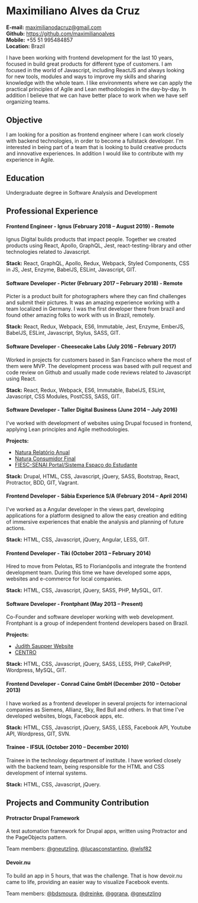 # Maximiliano Alves da Cruz
**E-mail:** maximilianodacruz@gmail.com<br />
**Github:** https://github.com/maximilianoalves<br />
**Mobile:** +55 51 995484857<br />
**Location:** Brazil<br />

I have been working with frontend development for the last 10 years, focused in build great products for different type of customers. I am focused in the world of Javascript, including ReactJS and always looking for new tools, modules and ways to improve my skills and sharing knowledge with the whole team. I like environments where we can apply the practical principles of Agile and Lean methodologies in the day-by-day. In addition I believe that we can have better place to work when we have self organizing teams. 


## Objective
I am looking for a position as frontend engineer where I can work closely with backend technologies, in order to become a fullstack developer. I'm interested in being part of a team that is looking to build creative products and innovative experiences. In addition I would like to contribute with my experience in Agile.


## Education
Undergraduate degree in Software Analysis and Development


## Professional Experience
#### Frontend Engineer - Ignus (February 2018 – August 2019) - Remote
Ignus Digital builds products that impact people. Together we created products using React, Apollo, GraphQL, Jest, react-testing-library and other technologies related to Javascript.

**Stack:** React, GraphQL, Apollo, Redux, Webpack, Styled Components, CSS in JS, Jest, Enzyme, BabelJS, ESLint, Javascript, GIT.

#### Software Developer - Picter (February 2017 – February 2018) - Remote
Picter is a product built for photographers where they can find challenges and submit their pictures. It was an amazing experience working with a team localized in Germany. I was the first developer there from brazil and found other amazing folks to work with us in Brazil, remotely. 

**Stack:** React, Redux, Webpack, ES6, Immutable, Jest, Enzyme, EmberJS, BabelJS, ESLint, Javascript, Stylus, SASS, GIT.

#### Software Developer - Cheesecake Labs (July 2016 – February 2017)
Worked in projects for customers based in San Francisco where the most of them were MVP. The development process was based with pull request and code review on Github and usually made code reviews related to Javascript using React.

**Stack:** React, Redux, Webpack, ES6, Immutable, BabelJS, ESLint, Javascript, CSS Modules, PostCSS, SASS, GIT.

#### Software Developer - Taller Digital Business (June 2014 – July 2016)
I've worked with development of websites using Drupal focused in frontend, applying Lean principles and Agile methodologies.

**Projects:**

- [Natura Relatório Anual](http://www.natura.com.br/relatorio-anual)
- [Natura Consumidor Final](http://www.natura.com.br/)
- [FIESC-SENAI Portal/Sistema Espaço do Estudante](http://estudante.sc.senai.br/)

**Stack:** Drupal, HTML, CSS, Javascript, jQuery, SASS, Bootstrap, React, Protractor, BDD, GIT, Vagrant.


#### Frontend Developer - Sábia Experience S/A (February 2014 – April 2014)
I've worked as a Angular developer in the views part, developing applications for a platform designed to allow the easy creation and editing of immersive experiences that enable the analysis and planning of future actions.

**Stack:** HTML, CSS, Javascript, jQuery, Angular, LESS, GIT.

#### Frontend Developer - Tiki (October 2013 – February 2014)
Hired to move from Pelotas, RS to Florianópolis and integrate the frontend development team. During this time we have developed some apps, websites and e-commerce for local companies.

**Stack:** HTML, CSS, Javascript, jQuery, SASS, PHP, MySQL, GIT.

#### Software Developer - Frontphant (May 2013 – Present)
Co-Founder and software developer working with web development. Frontphant is a group of independent frontend developers based on Brazil.

**Projects:**

- [Judith Saupper Website](http://judithsaupper.com/)
- [CENTRO](centro.cx)

**Stack:** HTML, CSS, Javascript, jQuery, SASS, LESS, PHP, CakePHP, Wordpress, MySQL, GIT.

#### Frontend Developer - Conrad Caine GmbH (December 2010 – October 2013)
I have worked as a frontend developer in several projects for internacional companies as Siemens, Allianz, Sky, Red Bull and others. In that time I've developed websites, blogs, Facebook apps, etc.

**Stack:** HTML, CSS, Javascript, jQuery, SASS, LESS, Facebook API, Youtube API, Wordpress, GIT, SVN.

#### Trainee - IFSUL (October 2010 – December 2010)
Trainee in the technology department of institute. I have worked closely with the backend team, being responsible for the HTML and CSS development of internal systems.

**Stack:** HTML, CSS, Javascript, jQuery.


## Projects and Community Contribution
#### Protractor Drupal Framework
A test automation framework for Drupal apps, written using Protractor and the PageObjects pattern.

Team members: [@gneutzling](https://github.com/gneutzling), [@lucasconstantino](https://github.com/lucasconstantino), [@wlsf82](https://github.com/wlsf82)

#### Devoir.nu
To build an app in 5 hours, that was the challenge. That is how devoir.nu came to life, providing an easier way to visualize Facebook events.

Team members: [@bdsmoura](https://github.com/bdsmoura), [@dreinke](https://github.com/dreinke), [@ggrana](https://github.com/ggrana), [@gneutzling](https://github.com/gneutzling)
